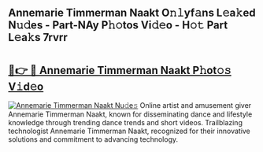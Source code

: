 ## Annemarie Timmerman Naakt O𝚗𝚕yf𝚊ns L𝚎a𝚔ed N𝚞𝚍es - Part-NAy P𝚑𝚘tos Vi𝚍𝚎o - H𝚘𝚝 Part L𝚎a𝚔s 7rvrr

# <h2><a href="http://kf45s2.oniu.top/?m=Annemarie+Timmerman+Naakt">🔗👉 🔴 Annemarie Timmerman Naakt P𝚑ot𝚘𝚜 V𝚒d𝚎o</a></h2>

[![Annemarie Timmerman Naakt Nu𝚍e𝚜](https://i.imgur.com/0qMVB7G.gif)](http://kf45s2.oniu.top/?m=Annemarie+Timmerman+Naakt)
Online artist and amusement giver Annemarie Timmerman Naakt, known for disseminating dance and lifestyle knowledge through trending dance trends and short videos. Trailblazing technologist Annemarie Timmerman Naakt, recognized for their innovative solutions and commitment to advancing technology.  
